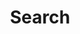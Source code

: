 ---
title: "Search" # in any language you want
layout: "search" # necessary for search
# url: "/archive"
# description: "Description for Search"
summary: "search"
placeholder: "Find a blog post"
---